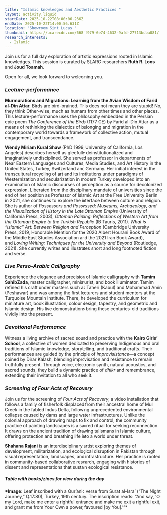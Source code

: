 ```yaml
---
title: "Islamic knowledges and Aesthetic Practices "
layout: activity.liquid
startDate: 2025-10-22T08:00:06.236Z
endDate: 2025-10-22T14:00:56.631Z
location: "Showroom Sint Lucas "
thumbnail: https://ucarecdn.com/668ff979-6e74-4632-9afd-27713bcba081/
research_interests:
  - Islamic
---
```

Join us for a full day exploration of artistic expressions rooted in Islamic knowledges. This session is curated by SLARG researchers **Ruth R. Loos** and **Joud Toamah**.

Open for all, we look forward to welcoming you.

### *Lecture-performance*

**Murmurations and Migrations: Learning from the Avian Wisdom of Farid al-Din Attar.** Birds are bird-brained. This does not mean they are stupid! No, they think Other-wise, much as humans from other times and other places. This lecture-performance uses the philosophy embedded in the Persian epic poem *The Conference of the Birds* (1177 CE) by Farid al-Din Attar as a means of rethinking the dialectics of belonging and migration in the contemporary world towards a framework of collective action, mutual engagement, and transcendance. 

**Wendy Miriam Kural Shaw** (PhD 1999, University of California, Los Angeles) describes herself as gleefully deinstitutionalized and imaginatively undisciplined. She served as professor in departments of Near Eastern Languages and Cultures, Media Studies, and Art History in the United States, Turkey, Switzerland and Germany. Her initial interest in the transcultural recycling of art and its institutions under paradigms of Westernization and secularization in modern Turkey developed into an examination of Islamic discourses of perception as a source for decolonized expression. Liberated from the disciplinary mandate of universities since the end of her position as Professor of Islamic Art at the Free University Berlin in 2021, she continues to explore the interface between culture and religion. She is author of *Possessors and Possessed: Museums, Archaeology, and the Visualization of History in the Late Ottoman Empire* (University of California Press, 2003), *Ottoman Painting: Reflections of Western Art from the Ottoman Empire to the Turkish Republic* (IB Tauris, 2011). *What is “Islamic” Art: Between Religion and Perception* (Cambridge University Press, 2019, Honorable Mention for the 2020 Albert Hourani Book Award of the Middle East Studies Association and the 2021 Iran Book Award), and *Loving Writing: Techniques for the University and Beyond* (Routledge, 2021). She currently writes and illustrates short and long footnoted fiction and verse.

### *Live Perso-Arabic Calligraphy*

Experience the elegance and precision of Islamic calligraphy with **Tamim SahibZada**, master calligrapher, miniaturist, and book illuminator. Tamim refined his craft under masters such as Taheri (Kabul) and Mohammad Amin (Peshawar) and was among the first lecturers and student mentors at the Turquoise Mountain Institute. There, he developed the curriculum for miniature art, book illustration, colour design, tapestry, and geometric and Islamic design. His live demonstrations bring these centuries-old traditions vividly into the present.

### *Devotional Performance*

Witness a living archive of sacred sound and practice with the **Kairo Girls’ School**, a collective of women dedicated to preserving Indigenous and oral traditions of Islamic knowledge, storytelling, and traditional crafts. Their performances are guided by the principle of *improvisistance*—a concept coined by Dirar Kalash, blending improvisation and resistance to remain truthfully present. Through voice, electronic synth, natural acoustics, and sacred sounds, they build a dynamic practice of *dhikr* and remembrance, extending their invitation to all who seek it.

### *Screening of* *Four Acts of Recovery*

Join us for the screening of *Four Acts of Recovery*, a video installation that follows a family of fisherfolk displaced from their ancestral home of Mul Creek in the fabled Indus Delta, following unprecedented environmental collapse caused by dams and large water infrastructures. Unlike the colonial approach of drawing maps to fix and control, the community practice of painting landscapes is a sacred ritual for seeking reconnection. It draws on the ancient tradition of drawing talismans in Islamic culture, offering protection and breathing life into a world under threat. 

**Shahana Rajani** is an interdisciplinary artist exploring themes of development, militarization, and ecological disruption in Pakistan through visual representation, landscapes, and infrastructure. Her practice is rooted in community-based collaborative research, engaging with histories of dissent and representations that sustain ecological resistance. 

##### *T﻿able with books/zines for view during the day*

**\*Image**: Leaf inscribed with a Qur’anic verse from Surat al-Isra’ (“The Night Journey,” Q.17:80), Turkey, 19th century. The inscription reads: “And say, ‘O my Lord, make me enter a rightful entrance and make me exit a rightful exit, and grant me from Your Own a power, favoured \[by You].’”*